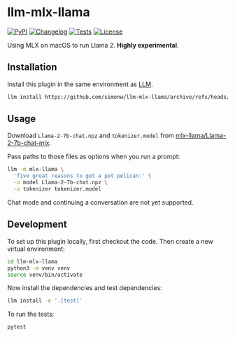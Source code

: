 # llm-mlx-llama

[![PyPI](https://img.shields.io/pypi/v/llm-mlx-llama.svg)](https://pypi.org/project/llm-mlx-llama/)
[![Changelog](https://img.shields.io/github/v/release/simonw/llm-mlx-llama?include_prereleases&label=changelog)](https://github.com/simonw/llm-mlx-llama/releases)
[![Tests](https://github.com/simonw/llm-mlx-llama/workflows/Test/badge.svg)](https://github.com/simonw/llm-mlx-llama/actions?query=workflow%3ATest)
[![License](https://img.shields.io/badge/license-Apache%202.0-blue.svg)](https://github.com/simonw/llm-mlx-llama/blob/main/LICENSE)

Using MLX on macOS to run Llama 2. **Highly experimental**.

## Installation

Install this plugin in the same environment as [LLM](https://llm.datasette.io/).
```bash
llm install https://github.com/simonw/llm-mlx-llama/archive/refs/heads/main.zip
```
## Usage

Download `Llama-2-7b-chat.npz` and `tokenizer.model` from [mlx-llama/Llama-2-7b-chat-mlx](https://huggingface.co/mlx-llama/Llama-2-7b-chat-mlx/tree/main).

Pass paths to those files as options when you run a prompt:

```bash
llm -m mlx-llama \
  'five great reasons to get a pet pelican:' \
  -o model Llama-2-7b-chat.npz \
  -o tokenizer tokenizer.model
```
Chat mode and continuing a conversation are not yet supported.

## Development

To set up this plugin locally, first checkout the code. Then create a new virtual environment:
```bash
cd llm-mlx-llama
python3 -m venv venv
source venv/bin/activate
```
Now install the dependencies and test dependencies:
```bash
llm install -e '.[test]'
```
To run the tests:
```bash
pytest
```
